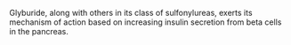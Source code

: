 Glyburide, along with others in its class of sulfonylureas, exerts its mechanism of action based on increasing insulin secretion from beta cells in the pancreas.